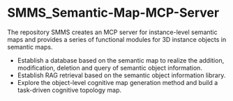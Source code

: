 # SMMS_Semantic-Map-MCP-Server
The repository SMMS creates an MCP server for instance-level semantic maps and provides a series of functional modules for 3D instance objects in semantic maps.
- Establish a database based on the semantic map to realize the addition, modification, deletion and query of semantic object information.
- Establish RAG retrieval based on the semantic object information library.
- Explore the object-level cognitive map generation method and build a task-driven cognitive topology map.
